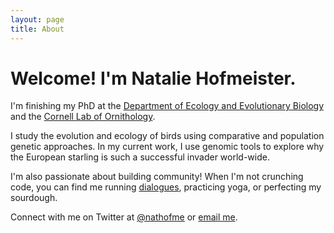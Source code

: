 ```yaml
---
layout: page
title: About
---
```


# Welcome! I'm Natalie Hofmeister. 

I'm finishing my PhD at the [Department of Ecology and Evolutionary Biology](https://ecologyandevolution.cornell.edu/) and the [Cornell Lab of Ornithology](https://www.birds.cornell.edu/home).

I study the evolution and ecology of birds using comparative and population genetic approaches. In my current work, I use genomic tools to explore why the European starling is such a successful invader world-wide.

I'm also passionate about building community! When I'm not crunching code, you can find me running [dialogues](https://idp.cornell.edu/fellows/), practicing yoga, or perfecting my sourdough.

Connect with me on Twitter at [@nathofme](https://twitter.com/nathofme) or [email me](mailto:nrh44@cornell.edu).
